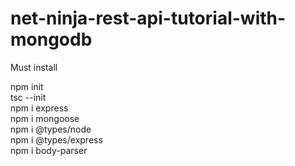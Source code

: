 # net-ninja-rest-api-tutorial-with-mongodb

Must install

npm init  
tsc --init  
npm i express  
npm i mongoose  
npm i @types/node  
npm i @types/express  
npm i body-parser  
